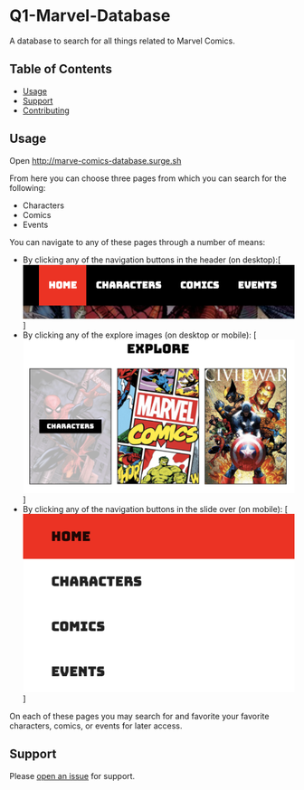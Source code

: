 # Q1-Marvel-Database

A database to search for all things related to Marvel Comics.

## Table of Contents

- [Usage](#usage)
- [Support](#support)
- [Contributing](#contributing)

## Usage

Open http://marve-comics-database.surge.sh

From here you can choose three pages from which you can search for the following:

- Characters
- Comics
- Events

You can navigate to any of these pages through a number of means:

- By clicking any of the navigation buttons in the header (on desktop):[![desktop-header-links](images/Header.png)]
- By clicking any of the explore images (on desktop or mobile): [![explore-image-links](images/Explore.png)]
- By clicking any of the navigation buttons in the slide over (on mobile): [![mobile-links](images/Mobile.png)]

On each of these pages you may search for and favorite your favorite characters, comics, or events for later access.

## Support

Please [open an issue](https://github.com/MrBurgo/Q1-Marvel-Database/issues) for support.
